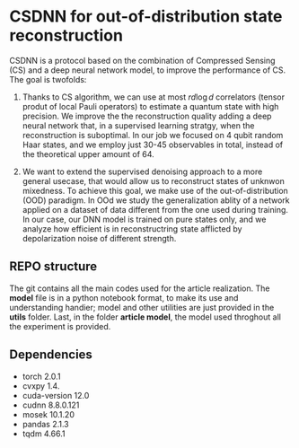 # CSDNN for out-of-distribution state reconstruction


CSDNN is a protocol based on the combination of Compressed Sensing (CS) and a deep neural network model, to improve the performance of CS. The goal is twofolds:

1. Thanks to CS algorithm, we can use at most $r d\log d$ correlators (tensor produt of local Pauli operators) to estimate a quantum state with high precision. We improve the the reconstruction quality adding a deep neural network that, in a supervised learning stratgy, when the reconstruction is suboptimal.  In our job we focused on 4 qubit random Haar states, and we employ just 30-45 observables in total, instead of the theoretical upper amount of 64.

2. We want to extend the supervised denoising approach to a more general usecase, that would allow us to reconstruct states of unknwon mixedness. To achieve this goal, we make use of the out-of-distribution (OOD) paradigm. In OOd we study the generalization ablity of a network applied on a dataset of data different from the one used during training. In our case, our DNN model is trained on pure states only,  and we analyze how efficient is in reconstructring state afflicted by depolarization noise of different strength.

## REPO structure
The git contains all the main codes used for the article realization. The **model** file is in a python notebook format, to make its use and understanding handier; model and other utilities are just provided in the **utils** folder. Last, in the folder **article model**, the model used throghout all the experiment is provided. 


## Dependencies

- torch 2.0.1
- cvxpy  1.4.
- cuda-version 12.0          
- cudnn   8.8.0.121
- mosek  10.1.20
- pandas 2.1.3
- tqdm  4.66.1

